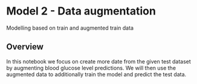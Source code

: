 # Model 2 - Data augmentation

Modelling based on train and augmented train data

## Overview

In this notebook we focus on create more date from the given test dataset by augmenting blood glucose level predictions. We will then use the augmented data to additionally train
the model and predict the test data.

